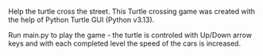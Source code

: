 Help the turtle cross the street. This Turtle crossing game was created with the help of Python Turtle GUI (Python v3.13). 

Run main.py to play the game - the turtle is controled with Up/Down arrow keys and with each completed level the speed of the cars is increased.
